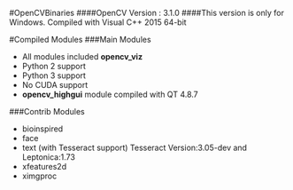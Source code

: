 #OpenCVBinaries
####OpenCV Version : 3.1.0
####This version is only for Windows. Compiled with Visual C++ 2015 64-bit

#Compiled Modules
###Main Modules
- All modules included **opencv_viz**
- Python 2 support
- Python 3 support
- No CUDA support
- **opencv_highgui** module compiled with QT 4.8.7

###Contrib Modules
- bioinspired
- face
- text (with Tesseract support) Tesseract Version:3.05-dev and Leptonica:1.73
- xfeatures2d
- ximgproc
